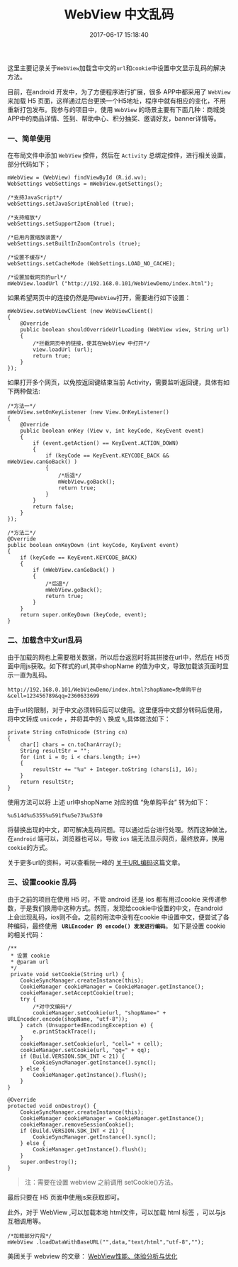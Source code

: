 ﻿---
title: WebView 中文乱码
date: 2017-06-17 15:18:40
categories: [android,学习笔记]
tags: [android,webview,中文乱码]
---


这里主要记录关于`WebView`加载含中文的`url`和`cookie`中设置中文显示乱码的解决方法。
<!--more-->
目前，在android 开发中，为了方便程序进行扩展，很多 APP中都采用了  `WebView` 来加载 H5 页面，这样通过后台更换一个H5地址，程序中就有相应的变化，不用重新打包发布。我参与的项目中，使用 `WebView` 的场景主要有下面几种：商城类APP中的商品详情、签到、帮助中心、积分抽奖、邀请好友，banner详情等。


### 一、简单使用
在布局文件中添加 `WebView`  控件，然后在 `Activity` 总绑定控件，进行相关设置，部分代码如下；

```
mWebView = (WebView) findViewById (R.id.wv);
WebSettings webSettings = mWebView.getSettings();

/*支持JavaScript*/
webSettings.setJavaScriptEnabled (true);

/*支持缩放*/
webSettings.setSupportZoom (true);

/*启用内置缩放装置*/
webSettings.setBuiltInZoomControls (true);

/*设置不缓存*/
webSettings.setCacheMode (WebSettings.LOAD_NO_CACHE);

/*设置加载网页的url*/
mWebView.loadUrl ("http://192.168.0.101/WebViewDemo/index.html");
```
如果希望网页中的连接仍然是用`WebView`打开，需要进行如下设置：

```
mWebView.setWebViewClient (new WebViewClient()
{
    @Override
    public boolean shouldOverrideUrlLoading (WebView view, String url)
    {
        /*拦截网页中的链接，使其在WebView 中打开*/
        view.loadUrl (url);
        return true;
    }
});
```

如果打开多个网页，以免按返回键结束当前 Activity，需要监听返回键，具体有如下两种做法:

```
/*方法一*/
mWebView.setOnKeyListener (new View.OnKeyListener()
{
    @Override
    public boolean onKey (View v, int keyCode, KeyEvent event)
    {
        if (event.getAction() == KeyEvent.ACTION_DOWN)
        {
            if (keyCode == KeyEvent.KEYCODE_BACK && mWebView.canGoBack() )
            {
                /*后退*/
                mWebView.goBack();
                return true;
            }
        }
        return false;
    }
});

/*方法二*/
@Override
public boolean onKeyDown (int keyCode, KeyEvent event)
{
    if (keyCode == KeyEvent.KEYCODE_BACK)
    {
        if (mWebView.canGoBack() )
        {
            /*后退*/
            mWebView.goBack();
            return true;
        }
    }
    return super.onKeyDown (keyCode, event);
}
```


### 二、加载含中文url乱码
由于加载的网也上需要相关数据，所以后台返回时将其拼接在url中，然后在 H5页面中用js获取。如下样式的url,其中shopName 的值为中文，导致加载该页面时显示一直为乱码。
```
http://192.168.0.101/WebViewDemo/index.html?shopName=免单购平台&cell=123456789&qq=2360633699
```
由于url的限制，对于中文必须转码后可以使用。这里便将中文部分转码后使用，将中文转成 `unicode` ，并将其中的 `\` 换成 `%`,具体做法如下：
```
private String cnToUnicode (String cn)
{
    char[] chars = cn.toCharArray();
    String resultStr = "";
    for (int i = 0; i < chars.length; i++)
    {
        resultStr += "%u" + Integer.toString (chars[i], 16);
    }
    return resultStr;
}
```
使用方法可以将 上述 url中shopName 对应的值 “免单购平台” 转为如下：
```
%u514d%u5355%u591f%u5e73%u53f0
```
将替换出现的中文，即可解决乱码问题。可以通过后台进行处理。然而这种做法，在`android` 端可以，浏览器也可以，导致 `ios` 端无法显示网页，最终放弃，换用 `cookie`的方式。

关于更多url的资料，可以查看阮一峰的 [关于URL编码](http://www.ruanyifeng.com/blog/2010/02/url_encoding.html)这篇文章。

### 三、设置cookie 乱码
由于之前的项目在使用 H5 时，不管 android 还是 ios 都有用过cookie 来传递参数，于是我们换用中这种方式。然而，发现给cookie中设置的中文，在android 上会出现乱码，ios则不会。之前的用法中没有在cookie 中设置中文，便尝试了各种编码，最终使用 **` URLEncoder 的 encode() 发发进行编码`**。
如下是设置 cookie 的相关代码：

```
/**
 * 设置 cookie
 * @param url
 */
 private void setCookie(String url) {
    CookieSyncManager.createInstance(this);
    CookieManager cookieManager = CookieManager.getInstance();
    cookieManager.setAcceptCookie(true);
    try {
        /*对中文编码*/
        cookieManager.setCookie(url, "shopName=" + URLEncoder.encode(shopName, "utf-8"));
    } catch (UnsupportedEncodingException e) {
        e.printStackTrace();
    }
    cookieManager.setCookie(url, "cell=" + cell);
    cookieManager.setCookie(url, "qq=" + qq);
    if (Build.VERSION.SDK_INT < 21) {
        CookieSyncManager.getInstance().sync();
    } else {
        CookieManager.getInstance().flush();
    }
}

@Override
protected void onDestroy() {
    CookieSyncManager.createInstance(this);
    CookieManager cookieManager = CookieManager.getInstance();
    cookieManager.removeSessionCookie();
    if (Build.VERSION.SDK_INT < 21) {
        CookieSyncManager.getInstance().sync();
    } else {
        CookieManager.getInstance().flush();
    }
    super.onDestroy();
}
```

> 注：需要在设置 webview 之前调用 setCookie()方法。

最后只要在 H5 页面中使用js来获取即可。

此外，对于 WebView ,可以加载本地 html文件，可以加载 html 标签 ，可以与js互相调用等。
```
/*加载部分片段*/
mWebView .loadDataWithBaseURL("",data,"text/html","utf-8","");
```
美团关于 webview 的文章：
[WebView性能、体验分析与优化](http://tech.meituan.com/WebViewPerf.html)



 

